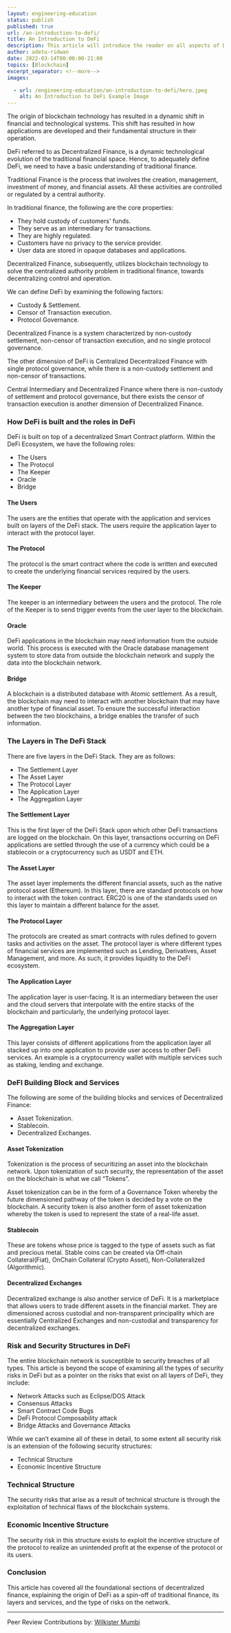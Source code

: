 ```yaml
---
layout: engineering-education
status: publish
published: true
url: /an-introduction-to-defi/
title: An Introduction to DeFi
description: This article will introduce the reader on all aspects of DeFi. 
author: adetu-ridwan
date: 2022-03-14T00:00:00-21:00
topics: [Blockchain]
excerpt_separator: <!--more-->
images:

  - url: /engineering-education/an-introduction-to-defi/hero.jpeg
    alt: An Introduction to DeFi Example Image
---
```

The origin of blockchain technology has resulted in a dynamic shift in financial and technological systems. This shift has resulted in how applications are developed and their fundamental structure in their operation.
<!--more-->
DeFi referred to as Decentralized Finance, is a dynamic technological evolution of the traditional financial space. Hence, to adequately define DeFi, we need to have a basic understanding of traditional finance.

Traditional Finance is the process that involves the creation, management, investment of money, and financial assets. All these activities are controlled or regulated by a central authority.

In traditional finance, the following are the core properties:
- They hold custody of customers' funds.
- They serve as an intermediary for transactions.
- They are highly regulated.
- Customers have no privacy to the service provider.
- User data are stored in opaque databases and applications.

Decentralized Finance, subsequently, utilizes blockchain technology to solve the centralized authority problem in traditional finance, towards decentralizing control and operation.

We can define DeFi by examining the following factors:
- Custody & Settlement. 
- Censor of Transaction execution.
- Protocol Governance.

Decentralized Finance is a system characterized by non-custody settlement, non-censor of transaction execution, and no single protocol governance. 

The other dimension of DeFi is Centralized Decentralized Finance with single protocol governance, while there is a non-custody settlement and non-censor of transactions.

Central Intermediary and Decentralized Finance where there is non-custody of settlement and protocol governance, but there exists the censor of transaction execution is another dimension of Decentralized Finance.

### How DeFi is built and the roles in DeFi
DeFi is built on top of a decentralized Smart Contract platform. Within the DeFi Ecosystem, we have the following roles:
- The Users 
- The Protocol
- The Keeper
- Oracle
- Bridge

#### The Users
The users are the entities that operate with the application and services built on layers of the DeFi stack. The users require the application layer to interact with the protocol layer.

#### The Protocol 
The protocol is the smart contract where the code is written and executed to create the underlying financial services required by the users.

#### The Keeper
The keeper is an intermediary between the users and the protocol. The role of the Keeper is to send trigger events from the user layer to the blockchain.

#### Oracle
DeFi applications in the blockchain may need information from the outside world. This process is executed with the Oracle database management system to store data from outside the blockchain network and supply the data into the blockchain network.

#### Bridge
A blockchain is a distributed database with Atomic settlement. As a result, the blockchain may need to interact with another blockchain that may have another type of financial asset. To ensure the successful interaction between the two blockchains, a bridge enables the transfer of such information.

### The Layers in The DeFi Stack
There are five layers in the DeFi Stack. They are as follows:
- The Settlement Layer
- The Asset Layer
- The Protocol Layer
- The Application Layer
- The Aggregation Layer

#### The Settlement Layer
This is the first layer of the DeFi Stack upon which other DeFi transactions are logged on the blockchain. On this layer, transactions occurring on DeFi applications are settled through the use of a currency which could be a stablecoin or a cryptocurrency such as USDT and ETH.

#### The Asset Layer
The asset layer implements the different financial assets, such as the native protocol asset (Ethereum). In this layer, there are standard protocols on how to interact with the token contract. ERC20 is one of the standards used on this layer to maintain a different balance for the asset. 

#### The Protocol Layer
The protocols are created as smart contracts with rules defined to govern tasks and activities on the asset. The protocol layer is where different types of financial services are implemented such as Lending, Derivatives, Asset Management, and more. As such, it provides liquidity to the DeFi ecosystem.

#### The Application Layer
The application layer is user-facing. It is an intermediary between the user and the cloud servers that interpolate with the entire stacks of the blockchain and particularly, the underlying protocol layer.

#### The Aggregation Layer
This layer consists of different applications from the application layer all stacked up into one application to provide user access to other DeFi services. An example is a cryptocurrency wallet with multiple services such as staking, lending and exchange.

### DeFI Building Block and Services
The following are some of the building blocks and services of Decentralized Finance:
- Asset Tokenization.
- Stablecoin.
- Decentralized Exchanges. 

#### Asset Tokenization
Tokenization is the process of securitizing an asset into the blockchain network. Upon tokenization of such security, the representation of the asset on the blockchain is what we call “Tokens”. 
 
Asset tokenization can be in the form of a Governance Token whereby the future dimensioned pathway of the token is decided by a vote on the blockchain. A security token is also another form of asset tokenization whereby the token is used to represent the state of a real-life asset.

#### Stablecoin
These are tokens whose price is tagged to the type of assets such as fiat and precious metal. Stable coins can be created via Off-chain Collateral(Fiat), OnChain Collateral (Crypto Asset), Non-Collateralized (Algorithmic).

#### Decentralized Exchanges
Decentralized exchange is also another service of DeFi. It is a marketplace that allows users to trade different assets in the financial market. They are dimensioned across custodial and non-transparent principality which are essentially Centralized Exchanges and non-custodial and transparency for decentralized exchanges.

### Risk and Security Structures in DeFi
The entire blockchain network is susceptible to security breaches of all types. This article is beyond the scope of examining all the types of security risks in DeFi but as a pointer on the risks that exist on all layers of DeFi, they include:

- Network Attacks such as Eclipse/DOS Attack
- Consensus Attacks
- Smart Contract Code Bugs
- DeFi Protocol Composability attack
- Bridge Attacks and Governance Attacks

While we can’t examine all of these in detail, to some extent all security risk is an extension of the following security structures:
- Technical Structure
- Economic Incentive Structure

### Technical Structure
The security risks that arise as a result of technical structure is through the exploitation of technical flaws of the blockchain systems. 

### Economic Incentive Structure
The security risk in this structure exists to exploit the incentive structure of the protocol to realize an unintended profit at the expense of the protocol or its users.

### Conclusion
This article has covered all the foundational sections of decentralized finance, explaining the origin of DeFi as a spin-off of traditional finance, its layers and services, and the type of risks on the network.

---
Peer Review Contributions by: [Wilkister Mumbi](/engineering-education/authors/wilkister-mumbi/)
